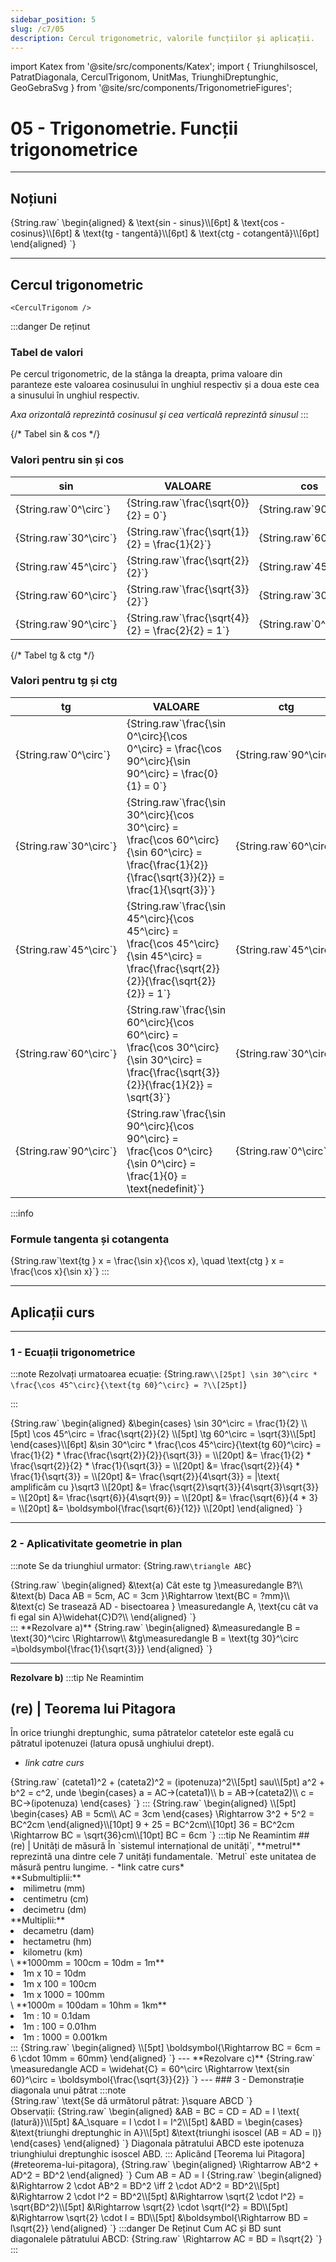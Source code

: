 ```yaml
---
sidebar_position: 5
slug: /c7/05
description: Cercul trigonometric, valorile funcțiilor și aplicații.
---
```

import Katex from '@site/src/components/Katex';
import { TriunghiIsoscel, PatratDiagonala, CerculTrigonom, UnitMas, TriunghiDreptunghic, GeoGebraSvg } from '@site/src/components/TrigonometrieFigures';

# 05 - Trigonometrie. Funcții trigonometrice
---
## Noțiuni

<Katex>
{String.raw`
\begin{aligned}
& \text{sin - sinus}\\[6pt]
& \text{cos - cosinus}\\[6pt]
& \text{tg - tangentǎ}\\[6pt]
& \text{ctg - cotangentǎ}\\[6pt]
\end{aligned}
`}
</Katex>

---
## Cercul trigonometric
    <CerculTrigonom />
:::danger De reținut
### Tabel de valori
Pe cercul trigonometric, de la stânga la dreapta, prima valoare din paranteze este valoarea cosinusului în unghiul respectiv și a doua este cea a sinusului în unghiul respectiv. 

*Axa orizontalǎ reprezintǎ cosinusul şi cea verticalǎ reprezintǎ sinusul* 
:::
<div style={{ display: 'flex', gap: '2rem', flexWrap: 'wrap' }}>
  {/* Tabel sin & cos */}
  <div style={{ flex: 1, minWidth: '200px' }}>
    <h3>Valori pentru sin și cos</h3>
    <table style={{ width: '100%', tableLayout: 'fixed', borderCollapse: 'collapse' }}>
      <thead>
        <tr>
          <th>sin</th>
          <th>VALOARE</th>
          <th>cos</th>
        </tr>
      </thead>
      <tbody>
        <tr>
          <td><Katex>{String.raw`0^\circ`}</Katex></td>
          <td><Katex>{String.raw`\frac{\sqrt{0}}{2} = 0`}</Katex></td>
          <td><Katex>{String.raw`90^\circ`}</Katex></td>
        </tr>
        <tr>
          <td><Katex>{String.raw`30^\circ`}</Katex></td>
          <td><Katex>{String.raw`\frac{\sqrt{1}}{2} = \frac{1}{2}`}</Katex></td>
          <td><Katex>{String.raw`60^\circ`}</Katex></td>
        </tr>
        <tr>
          <td><Katex>{String.raw`45^\circ`}</Katex></td>
          <td><Katex>{String.raw`\frac{\sqrt{2}}{2}`}</Katex></td>
          <td><Katex>{String.raw`45^\circ`}</Katex></td>
        </tr>
        <tr>
          <td><Katex>{String.raw`60^\circ`}</Katex></td>
          <td><Katex>{String.raw`\frac{\sqrt{3}}{2}`}</Katex></td>
          <td><Katex>{String.raw`30^\circ`}</Katex></td>
        </tr>
        <tr>
          <td><Katex>{String.raw`90^\circ`}</Katex></td>
          <td><Katex>{String.raw`\frac{\sqrt{4}}{2} = \frac{2}{2} = 1`}</Katex></td>
          <td><Katex>{String.raw`0^\circ`}</Katex></td>
        </tr>
      </tbody>
    </table>
  </div>

  {/* Tabel tg & ctg */}
  <div style={{ flex: 1, minWidth: '450px' }}>
    <h3>Valori pentru tg și ctg</h3>
    <table style={{ width: '100%', tableLayout: 'fixed', borderCollapse: 'collapse' }}>
      <thead>
        <tr>
          <th>tg</th>
          <th>VALOARE</th>
          <th>ctg</th>
        </tr>
      </thead>
      <tbody>
        <tr>
          <td><Katex>{String.raw`0^\circ`}</Katex></td>
          <td><Katex>{String.raw`\frac{\sin 0^\circ}{\cos 0^\circ} = \frac{\cos 90^\circ}{\sin 90^\circ} = \frac{0}{1} = 0`}</Katex></td>
          <td><Katex>{String.raw`90^\circ`}</Katex></td>
        </tr>
        <tr>
          <td><Katex>{String.raw`30^\circ`}</Katex></td>
          <td><Katex>{String.raw`\frac{\sin 30^\circ}{\cos 30^\circ} = \frac{\cos 60^\circ}{\sin 60^\circ} = \frac{\frac{1}{2}}{\frac{\sqrt{3}}{2}} = \frac{1}{\sqrt{3}}`}</Katex></td>
          <td><Katex>{String.raw`60^\circ`}</Katex></td>
        </tr>
        <tr>
          <td><Katex>{String.raw`45^\circ`}</Katex></td>
          <td><Katex>{String.raw`\frac{\sin 45^\circ}{\cos 45^\circ} = \frac{\cos 45^\circ}{\sin 45^\circ} = \frac{\frac{\sqrt{2}}{2}}{\frac{\sqrt{2}}{2}} = 1`}</Katex></td>
          <td><Katex>{String.raw`45^\circ`}</Katex></td>
        </tr>
        <tr>
          <td><Katex>{String.raw`60^\circ`}</Katex></td>
          <td><Katex>{String.raw`\frac{\sin 60^\circ}{\cos 60^\circ} = \frac{\cos 30^\circ}{\sin 30^\circ} = \frac{\frac{\sqrt{3}}{2}}{\frac{1}{2}} = \sqrt{3}`}</Katex></td>
          <td><Katex>{String.raw`30^\circ`}</Katex></td>
        </tr>
        <tr>
          <td><Katex>{String.raw`90^\circ`}</Katex></td>
          <td><Katex>{String.raw`\frac{\sin 90^\circ}{\cos 90^\circ} = \frac{\cos 0^\circ}{\sin 0^\circ} = \frac{1}{0} = \text{nedefinit}`}</Katex></td>
          <td><Katex>{String.raw`0^\circ`}</Katex></td>
        </tr>
      </tbody>
    </table>
  </div>
</div>

:::info 
### Formule tangenta și cotangenta
  <Katex>
        {String.raw`\text{tg } x = \frac{\sin x}{\cos x}, \quad \text{ctg } x = \frac{\cos x}{\sin x}`}
    </Katex>
:::

---

## Aplicații curs

---

### 1 - Ecuații trigonometrice
:::note
Rezolvați urmatoarea ecuație: 
<Katex>
{String.raw`
\\[25pt]
\sin 30^\circ * \frac{\cos 45^\circ}{\text{tg 60}^\circ} = ?\\[25pt]
`}
</Katex>

:::
<div style={{ display: 'flex', gap: '2rem', flexWrap: 'wrap' }}>
<Katex>
{String.raw`
\begin{aligned}
&\begin{cases}
\sin 30^\circ = \frac{1}{2} \\[5pt]
\cos 45^\circ = \frac{\sqrt{2}}{2} \\[5pt]
\tg 60^\circ = \sqrt{3}\\[5pt]
\end{cases}\\[6pt]
&\sin 30^\circ * \frac{\cos 45^\circ}{\text{tg 60}^\circ} = \frac{1}{2} * \frac{\frac{\sqrt{2}}{2}}{\sqrt{3}} = \\[20pt]
&= \frac{1}{2} * \frac{\sqrt{2}}{2} * \frac{1}{\sqrt{3}} = \\[20pt]
&= \frac{\sqrt{2}}{4} * \frac{1}{\sqrt{3}} = \\[20pt]
&= \frac{\sqrt{2}}{4\sqrt{3}} = |\text{ amplificǎm cu }\sqrt3 \\[20pt]
&= \frac{\sqrt{2}\sqrt{3}}{4\sqrt{3}\sqrt{3}} = \\[20pt]
&= \frac{\sqrt{6}}{4\sqrt{9}} = \\[20pt]
&= \frac{\sqrt{6}}{4 * 3} = \\[20pt]
&= \boldsymbol{\frac{\sqrt{6}}{12}} \\[20pt]
\end{aligned}
`}
</Katex>
</div>

---

### 2 - Aplicativitate geometrie in plan
:::note
Se da triunghiul urmator:
<Katex>{String.raw`\triangle ABC`}</Katex>
<TriunghiIsoscel />
<div style={{ display: 'flex', gap: '2rem', flexWrap: 'wrap' }}>
<Katex>{String.raw`
\begin{aligned}
&\text{a) Cât este tg }\measuredangle B?\\
&\text{b) Daca AB = 5cm, AC = 3cm }\Rightarrow \text{BC = ?mm}\\
&\text{c) Se traseazǎ AD - bisectoarea } \measuredangle A, \text{cu cât va fi egal sin A}\widehat{C}D?\\
\end{aligned}
`}
</Katex>
</div>
:::
**Rezolvare a)**

<Katex>
{String.raw`
\begin{aligned}
&\measuredangle B = \text{30}^\circ \Rightarrow\\
&tg\measuredangle B = \text{tg 30}^\circ =\boldsymbol{\frac{1}{\sqrt{3}}}
\end{aligned}
`}
</Katex>

---

**Rezolvare b)**
:::tip Ne Reamintim
## (re) | Teorema lui Pitagora
În orice triunghi dreptunghic, suma pătratelor catetelor este egală cu pătratul ipotenuzei (latura opusă unghiului drept).
- *link catre curs*
<Katex>
{String.raw`
(cateta1)^2 + (cateta2)^2 = (ipotenuza)^2\\[5pt]
sau\\[5pt]
a^2 + b^2 = c^2, unde
\begin{cases}
a = AC->(cateta1)\\
b = AB->(cateta2)\\
c = BC->(ipotenuza)
\end{cases}
`}
</Katex>
:::
<Katex>
{String.raw`
\begin{aligned}
\\[5pt]
\begin{cases}
AB = 5cm\\
AC = 3cm
\end{cases} \Rightarrow 3^2 + 5^2 = BC^2cm
\end{aligned}\\[10pt]
9 + 25 = BC^2cm\\[10pt]
36 = BC^2cm \Rightarrow BC = \sqrt{36}cm\\[10pt]
BC = 6cm
`}
</Katex>
:::tip Ne Reamintim
## (re) | Unitǎți de mǎsurǎ
În `sistemul internațional de unități`, **metrul** reprezintǎ una dintre cele 7 unități fundamentale. `Metrul` este unitatea de măsură pentru lungime.
- *link catre curs*
<div style={{ display: 'flex', gap: '2rem', flexWrap: 'wrap' }}>
  <div style={{ flex: 1, minWidth: '200px' }}>
  **Submultiplii:**
  <li>milimetru (mm)</li>
  <li>centimetru (cm)</li>
  <li>decimetru (dm)</li>
  <UnitMas />
  </div>
  <div style={{ flex: 1, minWidth: '200px' }}>
  **Multiplii:**
  <li>decametru (dam)</li>
  <li>hectametru (hm)</li>
  <li>kilometru (km)</li>
  \
**1000mm = 100cm = 10dm = 1m**
<li>1m x 10 = 10dm</li>
<li>1m x 100 = 100cm</li>
<li>1m x 1000 = 100mm</li>
\
**1000m = 100dam = 10hm = 1km**
<li>1m : 10 = 0.1dam</li>
<li>1m : 100 = 0.01hm</li>
<li>1m : 1000 = 0.001km</li>
  </div>
</div>
:::
<Katex>
{String.raw`
\begin{aligned}
\\[5pt]
\boldsymbol{\Rightarrow BC = 6cm = 6 \cdot 10mm = 60mm}
\end{aligned}
`}
</Katex>
---
**Rezolvare c)**
<TriunghiDreptunghic />
<Katex>
{String.raw`
\measuredangle ACD = \widehat{C} = 60^\circ \Rightarrow \text{sin 60}^\circ = \boldsymbol{\frac{\sqrt{3}}{2}}
`}
</Katex>
---
### 3 - Demonstrație diagonala unui pǎtrat
:::note
<div style={{ display: 'flex', gap: '2rem', flexWrap: 'wrap' }}>
<Katex>{String.raw`
\text{Se dǎ urmǎtorul pǎtrat: }\square ABCD
`}
</Katex>
</div>
<GeoGebraSvg />
Observații:
<Katex>{String.raw`
\begin{aligned}
&AB = BC = CD = AD = l \text{ (laturǎ)}\\[5pt]
&A_\square = l \cdot l = l^2\\[5pt]
&ABD = 
\begin{cases}
&\text{triunghi dreptunghic in A}\\[5pt]
&\text{triunghi isoscel (AB = AD = l)}
\end{cases}
\end{aligned}
`}
</Katex>
Diagonala pǎtratului ABCD este ipotenuza triunghiului dreptunghic isoscel ABD.
:::
Aplicând [Teorema lui Pitagora](#reteorema-lui-pitagora),
<Katex>{String.raw`
\begin{aligned}
\Rightarrow AB^2 + AD^2 = BD^2
\end{aligned}
`}
</Katex>
Cum AB = AD = l
<Katex>{String.raw`
\begin{aligned}
&\Rightarrow 2 \cdot AB^2 = BD^2 \iff 2 \cdot AD^2 = BD^2\\[5pt]
&\Rightarrow 2 \cdot l^2 = BD^2\\[5pt]
&\Rightarrow \sqrt{2 \cdot l^2} = \sqrt{BD^2}\\[5pt]
&\Rightarrow \sqrt{2} \cdot \sqrt{l^2} = BD\\[5pt]
&\Rightarrow \sqrt{2} \cdot l = BD\\[5pt]
&\boldsymbol{\Rightarrow BD = l\sqrt{2}}
\end{aligned}
`}
</Katex>
:::danger De Reținut
Cum AC și BD sunt diagonalele pǎtratului ABCD:
<Katex>{String.raw`
\Rightarrow AC = BD = l\sqrt{2}
`}
</Katex>
:::

